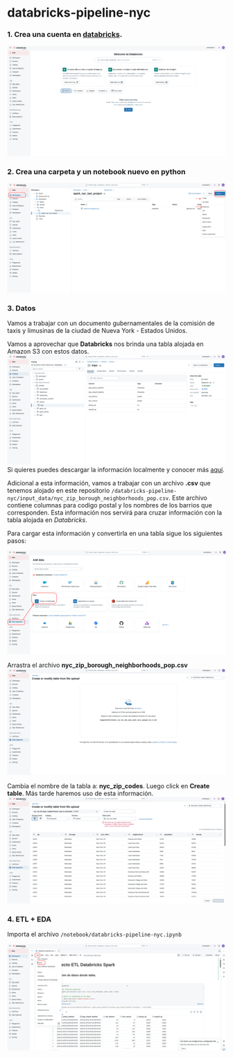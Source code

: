 # databricks-pipeline-nyc

### 1. Crea una cuenta en [databricks](https://www.databricks.com/).

![](img/01_create_acc.png)

### 2. Crea una carpeta y un notebook nuevo en python

![](img/02_create_notebook.png)

### 3. Datos

Vamos a trabajar con un documento gubernamentales de la comisión de taxis y limusinas de la ciudad de Nueva York - Estados Unidos. 

Vamos a aprovechar que **Databricks** nos brinda una tabla alojada en Amazon S3 con estos datos. 
![](img/03_data.png)
Si quieres puedes descargar la información localmente y conocer más [aquí](https://www.nyc.gov/site/tlc/about/tlc-trip-record-data.page).

Adicional a esta información, vamos a trabajar con un archivo **.csv** que tenemos alojado en este repositorio ```/databricks-pipeline-nyc/input_data/nyc_zip_borough_neighborhoods_pop.csv```. Este archivo contiene columnas para codigo postal y los nombres de los barrios que corresponden. Esta información nos servirá para cruzar información con la tabla alojada en *Databricks*.

Para cargar esta información y convertirla en una tabla sigue los siguientes pasos:

![](img/04_local_data.png)

Arrastra el archivo **nyc_zip_borough_neighborhoods_pop.csv**
![](img/05_local_data2.png)

Cambia el nombre de la tabla a: **nyc_zip_codes**. Luego click en **Create table**. Más tarde haremos uso de esta información.
![](img/06_local_csv_to_table.png)

### 4. ETL + EDA
Importa el archivo ```/notebook/databricks-pipeline-nyc.ipynb```

![](img/07_import_notebook.png)
